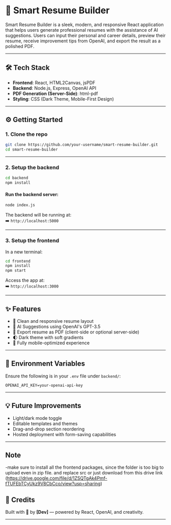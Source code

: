 
# 🚀 Smart Resume Builder

Smart Resume Builder is a sleek, modern, and responsive React application that helps users generate professional resumes with the assistance of AI suggestions. Users can input their personal and career details, preview their resume, receive improvement tips from OpenAI, and export the result as a polished PDF.

---

## 🛠️ Tech Stack

- **Frontend**: React, HTML2Canvas, jsPDF  
- **Backend**: Node.js, Express, OpenAI API  
- **PDF Generation (Server-Side)**: html-pdf  
- **Styling**: CSS (Dark Theme, Mobile-First Design)

---



## ⚙️ Getting Started

### 1. Clone the repo
```bash
git clone https://github.com/your-username/smart-resume-builder.git
cd smart-resume-builder
```

---

### 2. Setup the backend
```bash
cd backend
npm install
```


#### Run the backend server:
```bash
node index.js
```

The backend will be running at:  
➡️ `http://localhost:5000`

---

### 3. Setup the frontend
In a new terminal:
```bash
cd frontend
npm install
npm start
```

Access the app at:  
➡️ `http://localhost:3000`

---

## ✨ Features

- 🎨 Clean and responsive resume layout  
- 🤖 AI Suggestions using OpenAI's GPT-3.5  
- 📄 Export resume as PDF (client-side or optional server-side)  
- 🌓 Dark theme with soft gradients  
- 📱 Fully mobile-optimized experience  

---

## 🔐 Environment Variables

Ensure the following is in your `.env` file under `backend/`:
```
OPENAI_API_KEY=your-openai-api-key
```

---

## 💡 Future Improvements

- Light/dark mode toggle  
- Editable templates and themes  
- Drag-and-drop section reordering  
- Hosted deployment with form-saving capabilities  

---
## Note
-make sure to install all the frontend packages, since the folder is too big to upload even in zip file. and replace src
or just download from this drive link (https://drive.google.com/file/d/1ZSQTgAk4Pmf-fTUFEbTCyUkz9V8CbCco/view?usp=sharing)

## 🤝 Credits

Built with 💜 by **[Dev]** — powered by React, OpenAI, and creativity.

---
